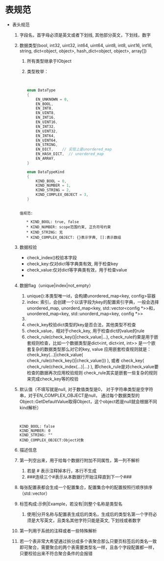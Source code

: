 # 表规范

* 表头规范

  1. 字段名，首字母必须是英文或者下划线, 其他部分英文，下划线，数字

  2. 数据类型(bool, int32, uint32, int64, uint64, uint8, int8, uint16, int16, string, dict<object, object>, hash_dict<object, object>, array[])

     1. 所有类型继承于IObject

     2. 类型枚举：

        ​	

        ```c++
        enum DataType
        {
        	EN_UNKNOWN = 0,
            EN_BOOL,
            EN_INT8,
            EN_UINT8,
            EN_INT16,
            EN_UINT16,
            EN_INT32,
            EN_UINT32,
            EN_INT64,
            EN_UINT64,
            EN_STRING,
            EN_DICT,	// 实现上是unordered_map
            EN_HASH_DICT,  // unordered_map
            EN_ARRAY,
        }
        
        enum DataTypeKind
        {
            KIND_BOOL = 0,
            KIND_NUMBER = 1,
            KIND_STRING = 2,
            KIND_COMPLEX_OBJECT = 3,
        }
        ```
     ```
        
     值规范:
        
        * KIND_BOOL: true, false
        * KIND_NUMBER: scope范围约束, 正负符号约束
        * KIND_STRING: 无
        * KIND_COMPLEX_OBJECT: {}表示字典, []:表示数组
     ```

  3. 数据校验

     * check_index()校验本字段
     * check_key:仅对dict等字典类有效, 用于检查key
     * check_value:仅对dict等字典类有效，用于检查value
     * 
     
  4. 数据flag（unique|index|not_empty）

     1. unique():本类型唯一id，会构建unordered_map<key, config>容器
     2. index: 索引，会创建一个以该字段为key的配置索引字典，一般会选择unordered_map, unorderd_map<key, std::vector<config *>>和， unordered_map<key, std::unorderd_map<key, config *>>
     3. 
     4. check_key校验dict类型的key是否合法，其他类型不检查
     5. check_value，相对于check_key, 用于检查dict的value的rule
     6. check_rule(check_key()|check_value|...), check_rule约束是用于嵌套规则检查，比如一个数据类型是dict<int, dict<int, int>> 是一个嵌套复杂的数据类型那么对它的key, value 应用嵌套检查规则就是：check_key(...)|check_value( check_rule(check_key()|check_value()) ), 或者 check_key( check_rule(check_index(...)|...) ),  即check_rule是对check_value要检查的数据再次应用校验规则 check_rule其实是嵌套一些复杂的规则来完成check_key等的校验

  5. 默认值（不填写就是null, 对于数值类型是0， 对于字符串类型是空字符串，对于EN_COMPLEX_OBJECT是null， 通过每个数据类型的Object::GetDefaultValue取得Object，这个object若是null就会根据不同kind解析）

     ​	

     ```
     KIND_BOOL: false
     KIND_NUMBER: 0
     KIND_STRING: ""
     KIND_COMPLEX_OBJECT:Object对象
     ```

     

  6. 描述信息

  7. 第一列空出来，用于给每个数据行附加不同属性，第一列不解析

     1. 若是 # 表示注释掉本行，本行不生成
     2. ###连续三个#表示从本数据行开始注释直到下一个###

  8. 每张配置表都会生成一个配置集合，配置集合中的配置按照行顺序排序（std::vector<Config>）

  9. 标签构成:示例|Example，若没有|则整个名称是类型名

     1. 使用|分开名称与配置表生成后的类名，生成后的类型名第一个字符必须是大写英文，且类名其他字符只能是英文, 下划线或者数字

  10. 第一列用于系统的注释或者一些特殊解析

  11. 若一个表非常大希望通过拆分成多个表聚合那么只要页标签后的类名一致即可聚合，需要聚合的两个表需要类型名一样，且各个字段配置都一样，只要校验出来不符合聚合条件的会报错

      


